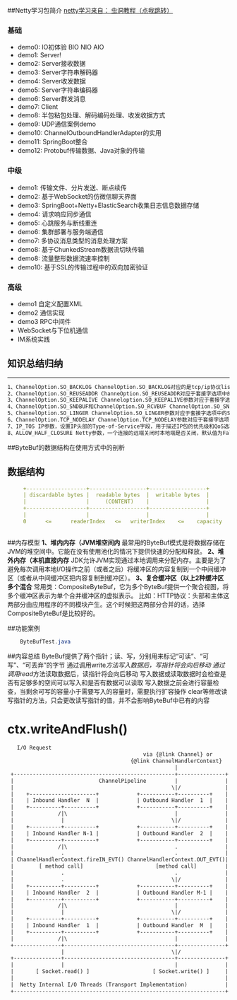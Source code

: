 ##Netty学习包简介
 [netty学习来自： 虫洞教程（点我跳转） ](https://bugstack.cn/md/netty)

### 基础
- demo0: IO初体验 BIO NIO AIO 
- demo1: Server!
- demo2: Server接收数据
- demo3: Server字符串解码器
- demo4: Server收发数据
- demo5: Server字符串编码器
- demo6: Server群发消息
- demo7: Client
- demo8: 半包粘包处理、解码编码处理、收发收据方式
- demo9: UDP通信案例demo
- demo10: ChannelOutboundHandlerAdapter的实用
- demo11: SpringBoot整合
- demo12: Protobuf传输数据、Java对象的传输

### 中级
- demo1: 传输文件、分片发送、断点续传
- demo2: 基于WebSocket的仿微信聊天界面
- demo3: SpringBoot+Netty+ElasticSearch收集日志信息数据存储
- demo4: 请求响应同步通信
- demo5: 心跳服务与断线重连
- demo6: 集群部署与服务端通信
- demo7: 多协议消息类型的消息处理方案
- demo8: 基于ChunkedStream数据流切块传输
- demo8: 流量整形数据流速率控制
- demo10: 基于SSL的传输过程中的双向加密验证

### 高级
- demo1 自定义配置XML
- demo2 通信实现
- demo3 RPC中间件
- WebSocket与下位机通信
- IM系统实践


## 知识总结归纳
----

```markdown
1、ChannelOption.SO_BACKLOG ChannelOption.SO_BACKLOG对应的是tcp/ip协议listen函数中的backlog参数，函数listen(int socketfd,int backlog)用来初始化服务端可连接队列，服务端处理客户端连接请求是顺序处理的，所以同一时间只能处理一个客户端连接，多个客户端来的时候，服务端将不能处理的客户端连接请求放在队列中等待处理，backlog参数指定了队列的大小
2、ChannelOption.SO_REUSEADDR ChanneOption.SO_REUSEADDR对应于套接字选项中的SO_REUSEADDR，这个参数表示允许重复使用本地地址和端口， 比如，某个服务器进程占用了TCP的80端口进行监听，此时再次监听该端口就会返回错误，使用该参数就可以解决问题，该参数允许共用该端口，这个在服务器程序中比较常使用， 比如某个进程非正常退出，该程序占用的端口可能要被占用一段时间才能允许其他进程使用，而且程序死掉以后，内核一需要一定的时间才能够释放此端口，不设置SO_REUSEADDR就无法正常使用该端口。
3、ChannelOption.SO_KEEPALIVE Channeloption.SO_KEEPALIVE参数对应于套接字选项中的SO_KEEPALIVE，该参数用于设置TCP连接，当设置该选项以后，连接会测试链接的状态，这个选项用于可能长时间没有数据交流的连接。当设置该选项以后，如果在两小时内没有数据的通信时，TCP会自动发送一个活动探测数据报文。
4、ChannelOption.SO_SNDBUF和ChannelOption.SO_RCVBUF ChannelOption.SO_SNDBUF参数对应于套接字选项中的SO_SNDBUF，ChannelOption.SO_RCVBUF参数对应于套接字选项中的SO_RCVBUF这两个参数用于操作接收缓冲区和发送缓冲区的大小，接收缓冲区用于保存网络协议站内收到的数据，直到应用程序读取成功，发送缓冲区用于保存发送数据，直到发送成功。
5、ChannelOption.SO_LINGER ChannelOption.SO_LINGER参数对应于套接字选项中的SO_LINGER,Linux内核默认的处理方式是当用户调用close（）方法的时候，函数返回，在可能的情况下，尽量发送数据，不一定保证会发生剩余的数据，造成了数据的不确定性，使用SO_LINGER可以阻塞close()的调用时间，直到数据完全发送
6、ChannelOption.TCP_NODELAY ChannelOption.TCP_NODELAY参数对应于套接字选项中的TCP_NODELAY,该参数的使用与Nagle算法有关,Nagle算法是将小的数据包组装为更大的帧然后进行发送，而不是输入一次发送一次,因此在数据包不足的时候会等待其他数据的到了，组装成大的数据包进行发送，虽然该方式有效提高网络的有效负载，但是却造成了延时，而该参数的作用就是禁止使用Nagle算法，使用于小数据即时传输，于TCP_NODELAY相对应的是TCP_CORK，该选项是需要等到发送的数据量最大的时候，一次性发送数据，适用于文件传输。
7、IP_TOS IP参数，设置IP头部的Type-of-Service字段，用于描述IP包的优先级和QoS选项。
8、ALLOW_HALF_CLOSURE Netty参数，一个连接的远端关闭时本地端是否关闭，默认值为False。值为False时，连接自动关闭；为True时，触发ChannelInboundHandler的userEventTriggered()方法，事件为ChannelInputShutdownEvent。
```


##ByteBuf的数据结构在使用方式中的剖析

## 数据结构
```yaml
     +-------------------+------------------+------------------+
     | discardable bytes |  readable bytes  |  writable bytes  |
     |                   |     (CONTENT)    |                  |
     +-------------------+------------------+------------------+
     |                   |                  |                  |
     0      <=      readerIndex   <=   writerIndex    <=    capacity
     
```

##内存模型
    **1、堆内内存（JVM堆空间内** 最常用的ByteBuf模式是将数据存储在JVM的堆空间中。它能在没有使用池化的情况下提供快速的分配和释放。
    **2、堆外内存（本机直接内存** JDK允许JVM实现通过本地调用来分配内存。主要是为了避免每次调用本地I/O操作之前（或者之后）将缓冲区的内容复制到一个中间缓冲区（或者从中间缓冲区把内容复制到缓冲区）。
    **3、复合缓冲区（以上2种缓冲区多个混合** 常用类：CompositeByteBuf，它为多个ByteBuf提供一个聚合视图，将多个缓冲区表示为单个合并缓冲区的虚拟表示。 比如：HTTP协议：头部和主体这两部分由应用程序的不同模块产生。这个时候把这两部分合并的话，选择CompositeByteBuf是比较好的。

 ##功能案例
```java
    ByteBufTest.java
```
    
 
 ##内容总结
     ByteBuf提供了两个指针；读、写，分别用来标记“可读”、“可写”、“可丢弃”的字节
     通过调用write*方法写入数据后，写指针将会向后移动
     通过调用read*方法读取数据后，读指针将会向后移动
     写入数据或读取数据时会检查是否有足够多的空间可以写入和是否有数据可以读取
     写入数据之前会进行容量检查，当剩余可写的容量小于需要写入的容量时，需要执行扩容操作
     clear等修改读写指针的方法，只会更改读写指针的值，并不会影响ByteBuf中已有的内容
     
# ctx.writeAndFlush()


```xml
   I/O Request
                                           via {@link Channel} or
                                       {@link ChannelHandlerContext}
                                                     |
 +---------------------------------------------------+---------------+
 |                           ChannelPipeline         |               |
 |                                                  \|/              |
 |    +---------------------+            +-----------+----------+    |
 |    | Inbound Handler  N  |            | Outbound Handler  1  |    |
 |    +----------+----------+            +-----------+----------+    |
 |              /|\                                  |               |
 |               |                                  \|/              |
 |    +----------+----------+            +-----------+----------+    |
 |    | Inbound Handler N-1 |            | Outbound Handler  2  |    |
 |    +----------+----------+            +-----------+----------+    |
 |              /|\                                  .               |
 |               .                                   .               |
 | ChannelHandlerContext.fireIN_EVT() ChannelHandlerContext.OUT_EVT()|
 |        [ method call]                       [method call]         |
 |               .                                   .               |
 |               .                                  \|/              |
 |    +----------+----------+            +-----------+----------+    |
 |    | Inbound Handler  2  |            | Outbound Handler M-1 |    |
 |    +----------+----------+            +-----------+----------+    |
 |              /|\                                  |               |
 |               |                                  \|/              |
 |    +----------+----------+            +-----------+----------+    |
 |    | Inbound Handler  1  |            | Outbound Handler  M  |    |
 |    +----------+----------+            +-----------+----------+    |
 |              /|\                                  |               |
 +---------------+-----------------------------------+---------------+
                 |                                  \|/
 +---------------+-----------------------------------+---------------+
 |               |                                   |               |
 |       [ Socket.read() ]                    [ Socket.write() ]     |
 |                                                                   |
 |  Netty Internal I/O Threads (Transport Implementation)            |
 +-------------------------------------------------------------------+
```
 
 
 
 

